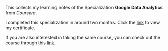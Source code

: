 This collects my learning notes of the Specialization **Google Data Analytics** from *Coursera*. 

I completed this specialization in around two months. Click the [link](https://coursera.org/share/bd44023a9a39d4bfb3c9a381fdf57b65) to view my certificate.

If you are also interested in taking the same course, you can check out the course through this [link](https://www.coursera.org/professional-certificates/google-data-analytics).
